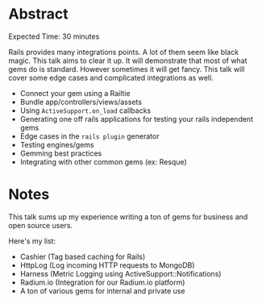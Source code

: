 # Abstract

Expected Time: 30 minutes

Rails provides many integrations points. A lot of them seem like black
magic. This talk aims to clear it up. It will demonstrate that most of
what gems do is standard. However sometimes it will get fancy. This talk
will cover some edge cases and complicated integrations as well.

* Connect your gem using a Railtie
* Bundle app/controllers/views/assets
* Using `ActiveSupport.on_load` callbacks
* Generating one off rails applications for testing your rails
  independent gems
* Edge cases in the `rails plugin` generator
* Testing engines/gems
* Gemming best practices
* Integrating with other common gems (ex: Resque)

# Notes

This talk sums up my experience writing a ton of gems for business and
open source users.

Here's my list:

* Cashier (Tag based caching for Rails)
* HttpLog (Log incoming HTTP requests to MongoDB)
* Harness (Metric Logging using ActiveSupport::Notifications)
* Radium.io (Integration for our Radium.io platform)
* A ton of various gems for internal and private use

